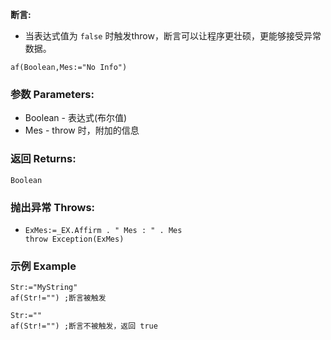**断言:**

- 当表达式值为 `false` 时触发throw，断言可以让程序更壮硕，更能够接受异常数据。

```autohotkey
af(Boolean,Mes:="No Info")
```

### 参数 Parameters: 

- Boolean - 表达式(布尔值)
- Mes - throw 时，附加的信息

### 返回 Returns: 
`Boolean`

### 抛出异常 Throws: 
- ```autohotkey
  ExMes:=_EX.Affirm . " Mes : " . Mes
  throw Exception(ExMes)
  ```
### 示例 Example
```autohotkey
Str:="MyString"
af(Str!="") ;断言被触发

Str:=""
af(Str!="") ;断言不被触发，返回 true
```